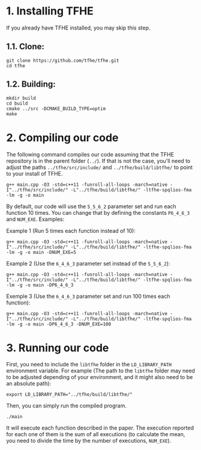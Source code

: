 # 1. Installing TFHE

If you already have TFHE installed, you may skip this step.

## 1.1. Clone:

    git clone https://github.com/tfhe/tfhe.git
    cd tfhe

## 1.2. Building:

    mkdir build
    cd build
    cmake ../src -DCMAKE_BUILD_TYPE=optim
    make

# 2. Compiling our code

The following command compiles our code assuming that the TFHE repository is in the parent folder (`../`). If that is not the case, you'll need to adjust the paths `../tfhe/src/include/` and `../tfhe/build/libtfhe/` to point to your install of TFHE. 

    g++ main.cpp -O3 -std=c++11 -funroll-all-loops -march=native -I"../tfhe/src/include/" -L"../tfhe/build/libtfhe/" -ltfhe-spqlios-fma -lm -g -o main

By default, our code will use the `5_5_6_2` parameter set and run each function 10 times. You can change that by defining the constants `P6_4_6_3` and `NUM_EXE`. Examples: 

Example 1 (Run 5 times each function instead of 10):

    g++ main.cpp -O3 -std=c++11 -funroll-all-loops -march=native -I"../tfhe/src/include/" -L"../tfhe/build/libtfhe/" -ltfhe-spqlios-fma -lm -g -o main -DNUM_EXE=5

Example 2 (Use the `6_4_6_3` parameter set instead of the `5_5_6_2`):

    g++ main.cpp -O3 -std=c++11 -funroll-all-loops -march=native -I"../tfhe/src/include/" -L"../tfhe/build/libtfhe/" -ltfhe-spqlios-fma -lm -g -o main -DP6_4_6_3

Exemple 3 (Use the `6_4_6_3` parameter set and run 100 times each function):

    g++ main.cpp -O3 -std=c++11 -funroll-all-loops -march=native -I"../tfhe/src/include/" -L"../tfhe/build/libtfhe/" -ltfhe-spqlios-fma -lm -g -o main -DP6_4_6_3 -DNUM_EXE=100


# 3. Running our code

First, you need to include the `libtfhe` folder in the `LD_LIBRARY_PATH` environment variable. For example (The path to the `libtfhe` folder may need to be adjusted depending of your environment, and it might also need to be an absolute path):

    export LD_LIBRARY_PATH="../tfhe/build/libtfhe/"

Then, you can simply run the compiled program.
  
    ./main

It will execute each function described in the paper. The execution reported for each one of them is the sum of all executions (to calculate the mean, you need to divide the time by the number of executions, `NUM_EXE`).


